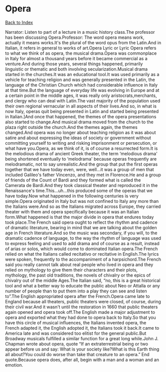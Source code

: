 # Opera
[Back to Index](https://github.com/windows10010/tpoExtractor/blog/master/README.md)

Narrator: Listen to part of a lecture in a music history class.The professor has been discussing Opera.Professor: The word opera means work, actually it means works.It's the plural of the word opus from the Latin.And in Italian, it refers in general to works of art.Opera Lyric or Lyric Opera refers to what we think of as opera, the musical drama.Opera was commonplace in Italy for almost a thousand years before it became commercial as a venture.And during those years, several things happened, primarily linguistic or thematic and both involving secularization.Musical drama started in the churches.It was an educational tool.It was used primarily as a vehicle for teaching religion and was generally presented in the Latin, the language of the Christian Church which had considerable influence in Italy at that time.But the language of everyday life was evolving in Europe and at a certain point in the middle ages, it was really only aristocrats,merchants, and clergy who can deal with Latin.The vast majority of the population used their own regional vernacular in all aspects of their lives.And so, in what is now Italy, operas quit being presented in Latin and started being presented in Italian.]And once that happened, the themes of the opera presentations also started to change.And musical drama moved from the church to the plaza right outside the church.And the themes again, the themes changed.And opera was no longer about teaching religion as it was about satire and about expressing the ideas of society or government without committing yourself to writing and risking imprisonment or persecution, or what have you.Opera, as we think of it, is of course a resurrected form.It is the melodious drama of ancient Greek theater, the term ‘melodious drama' being shortened eventually to ‘melodrama' because operas frequently are melodramatic, not to say unrealistic.And the group that put the first operas together that we have today even, were, well...it was a group of men that included Galileo's father Vincenzo, and they met in Florence.He and a group of friends of the Count of Bardi and they formed what is called the Camerata de Bardi.And they took classical theater and reproduced it in the Renaissance's time.This...uh...this produced some of the operas that we have today.Now what happened in the following centuries is very simple.Opera originated in Italy but was not confined to Italy any more than the Italians were.And so as the Italians migrated across Europe, they carried theater with them and opera specifically because it was an Italian form.What happened is that the major divide in opera that endures today took place.The French said opera ought to reflect the rhythm and cadence of dramatic literature, bearing in mind that we are talking about the golden age in French literature.And so the music was secondary, if you will, to the dramatic cadence of language, to the way the rhythm of language was used to express feeling and used to add drama and of course as a result, instead of arias or solos, which would come to dominated Italian opera.The French relied on what the Italians called recitativo or recitative in English.The lyrics were spoken, frequently to the accompaniment of a harpsichord.The French said you really cannot talk about real people who lived in opera and they relied on mythology to give them their characters and their plots, mythology, the past old traditions, the novels of chivalry or the epics of chivalry out of the middle Ages.The Italian said, “no, this is a great historical tool and what a better way to educate the public about Neo or Attalla or any number of people than to put them into a play they can see and listen to”.The English appropriated opera after the French.Opera came late to England because all theaters, public theaters were closed, of course, during their civil war.And it wasn't until the restoration in 1660 that public theaters again opened and opera took off.The English made a major adjustment to opera and exported what they had done to opera back to Italy.So that you have this circle of musical influences, the Italians invented opera, the French adapted it, the English adopted it, the Italians took it back.It came to America late and was considered too elitist for the general public.But Broadway musicals fulfilled a similar function for a great long while.John J. Chapman wrote about opera, quote “If an extraterrestrial being or two appear before us and say: What is your society like?What is this Earth thing all about?You could do worse than take that creature to an opera.” End quote.Because opera does, after all, begin with a man and a woman and an emotion.
 